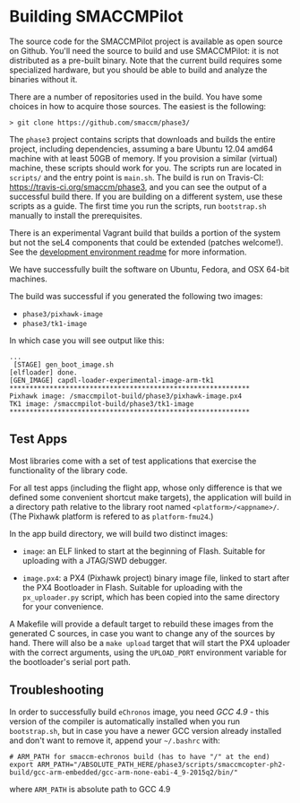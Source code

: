 # Building SMACCMPilot

The source code for the SMACCMPilot project is available as open source on
Github. You'll need the source to build and use SMACCMPilot: it is not
distributed as a pre-built binary. Note that the current build requires some
specialized hardware, but you should be able to build and analyze the binaries
without it.

There are a number of repositories used in the build. You have some choices in
how to acquire those sources. The easiest is the following:

```> git clone https://github.com/smaccm/phase3/```

The `phase3` project contains scripts that downloads and builds the entire
project, including dependencies, assuming a bare Ubuntu 12.04 amd64 machine with
at least 50GB of memory. If you provision a similar (virtual) machine, these
scripts should work for you. The scripts run are located in `scripts/` and the
entry point is `main.sh`. The build is run on Travis-CI:
<https://travis-ci.org/smaccm/phase3>, and you can see the output of a
successful build there. If you are building on a different system, use these
scripts as a guide. The first time you run the scripts, run `bootstrap.sh`
manually to install the prerequisites.

There is an experimental Vagrant build that builds a portion of the system but
not the seL4 components that could be extended (patches welcome!). See the
[development environment readme](https://github.com/GaloisInc/smaccmpilot-build/tree/master/development-environment)
for more information.

We have successfully built the software on Ubuntu, Fedora, and OSX 64-bit
machines.

The build was successful if you generated the following two images:

* `phase3/pixhawk-image`
* `phase3/tk1-image`

In which case you will see output like this:

```
...
 [STAGE] gen_boot_image.sh
[elfloader] done.
[GEN_IMAGE] capdl-loader-experimental-image-arm-tk1
************************************************************
Pixhawk image: /smaccmpilot-build/phase3/pixhawk-image.px4
TK1 image: /smaccmpilot-build/phase3/tk1-image
************************************************************
```

## Test Apps

Most libraries come with a set of test applications that exercise the
functionality of the library code.

For all test apps (including the flight app, whose only difference is that we
defined some convenient shortcut make targets), the application will build in a
directory path relative to the library root named `<platform>/<appname>/`. (The
Pixhawk platform is refered to as `platform-fmu24`.)

In the app build directory, we will build two distinct images:

* `image`: an ELF linked to start at the beginning of Flash. Suitable for
  uploading with a JTAG/SWD debugger.

* `image.px4`: a PX4 (Pixhawk project) binary image file, linked to start after
  the PX4 Bootloader in Flash. Suitable for uploading with the `px_uploader.py`
  script, which has been copied into the same directory for your convenience.

A Makefile will provide a default target to rebuild these images from the
generated C sources, in case you want to change any of the sources by hand.
There will also be a `make upload` target that will start the PX4 uploader with
the correct arguments, using the `UPLOAD_PORT` environment variable for the
bootloader's serial port path.


## Troubleshooting

In order to successfully build `eChronos` image, you need *GCC 4.9* - this version of the compiler is automatically installed when you run `bootstrap.sh`, but in case you have a newer GCC version already installed and don't want to remove it, append your `~/.bashrc` with:

```
# ARM_PATH for smaccm-echronos build (has to have "/" at the end)
export ARM_PATH="/ABSOLUTE_PATH_HERE/phase3/scripts/smaccmcopter-ph2-build/gcc-arm-embedded/gcc-arm-none-eabi-4_9-2015q2/bin/"
```
where `ARM_PATH` is absolute path to GCC 4.9


